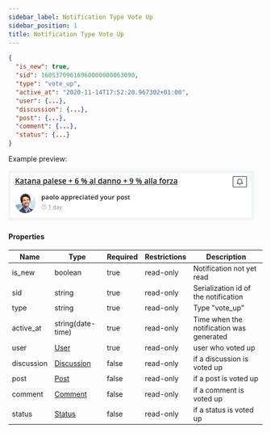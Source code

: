 ```yaml
---
sidebar_label: Notification Type Vote Up
sidebar_position: 1
title: Notification Type Vote Up
---
```


```json
{
  "is_new": true,
  "sid": 16053709616960000000063090,
  "type": "vote_up",
  "active_at": "2020-11-14T17:52:20.967302+01:00",
  "user": {...},
  "discussion": {...},
  "post": {...},
  "comment": {...},
  "status": {...}
}
```

Example preview:

![Notification](/img/notification_types/voteup.png)

#### Properties

|Name|Type|Required|Restrictions|Description|
|---|---|---|---|---|
|is_new|boolean|true|read-only|Notification not yet read|
|sid|string|true|read-only|Serialization id of the notification|
|type|string|true|read-only|Type "vote_up"|
|active_at|string(date-time)|true|read-only|Time when the notification was generated|
|user|[User](/docs/apireference/v2/schemas/user)|true|read-only|user who voted up|
|discussion|[Discussion](/docs/apireference/v2/schemas/discussion)|false|read-only|if a discussion is voted up|
|post|[Post](/docs/apireference/v2/schemas/post)|false|read-only|if a post is voted up|
|comment|[Comment](/docs/apireference/v2/schemas/comment)|false|read-only|if a comment is voted up|
|status|[Status](/docs/apireference/v2/schemas/status)|false|read-only|if a status is voted up|

